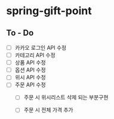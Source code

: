 # spring-gift-point

## To - Do 
- [ ] 카카오 로그인 API 수정   
- [ ] 카테고리 API 수정
- [ ] 상품 API 수정
- [ ] 옵션 API 수정
- [ ] 위시 API 수정
- [ ] 주문 API 수정
  - [ ] 주문 시 위시리스트 삭제 되는 부분구현
  - [ ] 주문 시 전체 가격 추가

